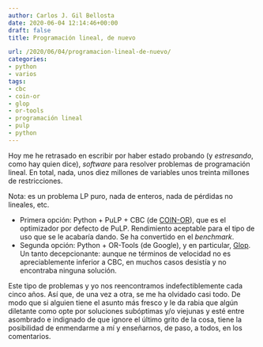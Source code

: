 ```yaml
---
author: Carlos J. Gil Bellosta
date: 2020-06-04 12:14:46+00:00
draft: false
title: Programación lineal, de nuevo

url: /2020/06/04/programacion-lineal-de-nuevo/
categories:
- python
- varios
tags:
- cbc
- coin-or
- glop
- or-tools
- programación lineal
- pulp
- python
---
```


Hoy me he retrasado en escribir por haber estado probando (y _estresando_, como hay quien dice), _software_ para resolver problemas de programación lineal. En total, nada, unos diez millones de variables unos treinta  millones de restricciones.

Nota: es un problema LP puro, nada de enteros, nada de pérdidas no lineales, etc.

* Primera opción: Python + PuLP + CBC (de [COIN-OR](https://en.wikipedia.org/wiki/COIN-OR)), que es el optimizador por defecto de PuLP. Rendimiento aceptable para el tipo de uso que se le acabaría dando. Se ha convertido en el _benchmark_.
* Segunda opción: Python + OR-Tools (de Google), y en particular, [Glop](https://developers.google.com/optimization/lp/glop). Un tanto decepcionante: aunque ne términos de velocidad no es apreciablemente inferior a CBC, en muchos casos desistía y no encontraba ninguna solución.

Este tipo de problemas y yo nos reencontramos indefectiblemente cada cinco años. Así que, de una vez a otra, se me ha olvidado casi todo. De modo que si alguien tiene el asunto más fresco y le da rabia que algún diletante como opte por soluciones subóptimas y/o viejunas y esté entre asombrado e indignado de que ignore el último grito de la cosa, tiene la posibilidad de enmendarme a mí y enseñarnos, de paso, a todos, en los comentarios.